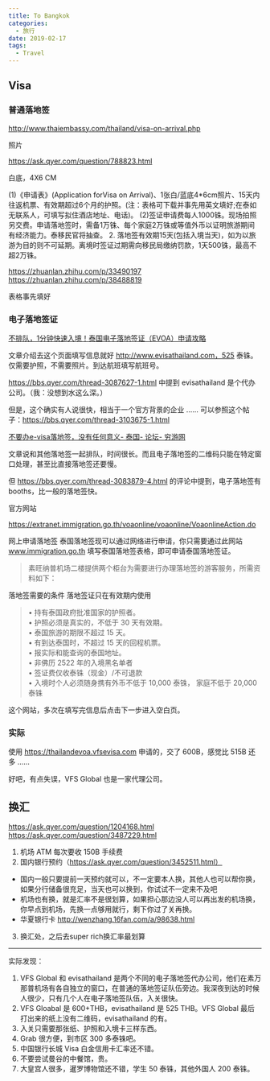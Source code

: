 ```yaml
---
title: To Bangkok
categories:
  - 旅行
date: 2019-02-17
tags:
  - Travel
---
```


## Visa

### 普通落地签

http://www.thaiembassy.com/thailand/visa-on-arrival.php

照片 

https://ask.qyer.com/question/788823.html

白底，4X6 CM

(1)《申请表》(Application forVisa on Arrival)、1张白/蓝底4*6cm照片、15天内往返机票、有效期超过6个月的护照。(注：表格可下载并事先用英文填好;在泰如无联系人，可填写拟住酒店地址、电话)。
(2)签证申请费每人1000铢。现场拍照另交费。申请落地签时，需备1万铢、每个家庭2万铢或等值外币以证明旅游期间有经济能力。泰移民官将抽查。
2. 落地签有效期15天(包括入境当天)，如为以旅游为目的则不可延期。离境时签证过期需向移民局缴纳罚款，1天500铢，最高不超2万铢。

https://zhuanlan.zhihu.com/p/33490197
https://zhuanlan.zhihu.com/p/38488819

表格事先填好

### 电子落地签证

[不排队，1分钟快速入境！泰国电子落地签证（EVOA）申请攻略](https://zhuanlan.zhihu.com/p/50974628)

文章介绍去这个页面填写信息就好 http://www.evisathailand.com，525 泰铢。仅需要护照，不需要照片。到达航班填写航班号。

https://bbs.qyer.com/thread-3087627-1.html 中提到 evisathailand 是个代办公司。（我：没想到水这么深。）

但是，这个确实有人说很快，相当于一个官方背景的企业 …… 可以参照这个帖子：https://bbs.qyer.com/thread-3103675-1.html

[不要办e-visa落地签，没有任何意义- 泰国- 论坛- 穷游网](https://bbs.qyer.com/thread-3104742-1.html)

文章说和其他落地签一起排队，时间很长。而且电子落地签的二维码只能在特定窗口处理，甚至比直接落地签还要慢。

但 https://bbs.qyer.com/thread-3083879-4.html 的评论中提到，电子落地签有 booths，比一般的落地签快。

官方网站

https://extranet.immigration.go.th/voaonline/voaonline/VoaonlineAction.do

网上申请落地签
泰国落地签现可以通过网络进行申请，你只需要通过此网站 www.immigration.go.th 填写泰国落地签表格，即可申请泰国落地签证。 

> 素旺纳普机场二楼提供两个柜台为需要进行办理落地签的游客服务，所需资料如下：

落地签需要的条件
落地签证只在有效期内使用 

> • 持有泰国政府批准国家的护照者。  
> • 护照必须是真实的，不低于 30 天有效期。  
> • 泰国旅游的期限不超过 15 天。  
> • 有到达泰国时，不超过 15 天的回程机票。  
> • 报实际和能查询的泰国地址。  
> • 非佛历 2522 年的入境黑名单者  
> • 签证费仅收泰铢（现金）/不可退款  
> • 入境时个人必须随身携有外币不低于 10,000 泰铢， 家庭不低于 20,000 泰铢  

这个网站，多次在填写完信息后点击下一步进入空白页。

### 实际

使用 https://thailandevoa.vfsevisa.com 申请的，交了 600B，感觉比 515B 还多 ……

好吧，有点失误，VFS Global 也是一家代理公司。

## 换汇

https://ask.qyer.com/question/1204168.html
https://ask.qyer.com/question/3487229.html

1. 机场 ATM 每次要收 150B 手续费
2. 国内银行预约（https://ask.qyer.com/question/3452511.html）
  - 国内一般只要提前一天预约就可以，不一定要本人换，其他人也可以帮你换，如果分行储备很充足，当天也可以换到，你试试不一定来不及吧
  - 机场也有换，就是汇率不是很划算，如果担心那边没人可以再出发的机场换，你早点到机场，先换一点够用就行，剩下你过了关再换。
  - 华夏银行卡 http://wenzhang.16fan.com/a/98638.html 
3. 换汇处，之后去super rich换汇率最划算

--- 

实际发现：

1. VFS Global 和 evisathailand 是两个不同的电子落地签代办公司，他们在素万那普机场有各自独立的窗口，在普通的落地签证队伍旁边。我深夜到达的时候人很少，只有几个人在电子落地签队伍，入关很快。
2. VFS Gloabal 是 600+THB，evisathailand 是 525 THB。VFS Global 最后打出来的纸上没有二维码，evisathailand 的有。
3. 入关只需要那张纸、护照和入境卡三样东西。
4. Grab 很方便，到市区 300 多泰铢吧。
5. 中国银行长城 Visa 白金信用卡汇率还不错。
6. 不要尝试曼谷的中餐馆，贵。
7. 大皇宫人很多，暹罗博物馆还不错，学生 50 泰铢，其他外国人 200 泰铢。